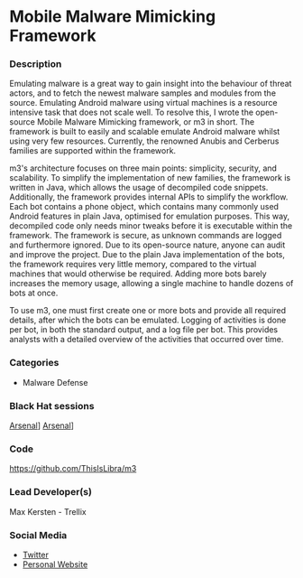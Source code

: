 # Mobile Malware Mimicking Framework

### Description
Emulating malware is a great way to gain insight into the behaviour of threat actors, and to fetch the newest malware samples and modules from the source. Emulating Android malware using virtual machines is a resource intensive task that does not scale well. To resolve this, I wrote the open-source Mobile Malware Mimicking framework, or m3 in short. The framework is built to easily and scalable emulate Android malware whilst using very few resources. Currently, the renowned Anubis and Cerberus families are supported within the framework.

m3's architecture focuses on three main points: simplicity, security, and scalability. To simplify the implementation of new families, the framework is written in Java, which allows the usage of decompiled code snippets. Additionally, the framework provides internal APIs to simplify the workflow. Each bot contains a phone object, which contains many commonly used Android features in plain Java, optimised for emulation purposes. This way, decompiled code only needs minor tweaks before it is executable within the framework. The framework is secure, as unknown commands are logged and furthermore ignored. Due to its open-source nature, anyone can audit and improve the project. Due to the plain Java implementation of the bots, the framework requires very little memory, compared to the virtual machines that would otherwise be required. Adding more bots barely increases the memory usage, allowing a single machine to handle dozens of bots at once.

To use m3, one must first create one or more bots and provide all required details, after which the bots can be emulated. Logging of activities is done per bot, in both the standard output, and a log file per bot. This provides analysts with a detailed overview of the activities that occurred over time.

### Categories
* Malware Defense

### Black Hat sessions
[Arsenal](https://github.com/toolswatch/badges/blob/master/arsenal/europe/2021.svg)]
[Arsenal](https://github.com/toolswatch/badges/blob/master/arsenal/asia/2022.svg)]

### Code
https://github.com/ThisIsLibra/m3

### Lead Developer(s)
Max Kersten - Trellix 

### Social Media
* [Twitter](https://twitter.com/Libranalysis)
* [Personal Website](https://maxkersten.nl/)
